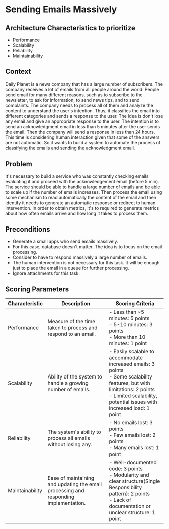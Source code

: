 # Sending Emails Massively

## Architecture Characteristics to prioritize

- Performance
- Scalability
- Reliability
- Maintainability

## Context

Daily Planet is a news company that has a large number of subscribers. The company receives a lot of emails from all people around the world. People send email for many different reasons, such as to subscribe to the newsletter, to ask for information, to send news tips, and to send complaints. The company needs to process all of them and analyze the content to understand the user's intention. Thus, it classifies the email into different categories and sends a response to the user. The idea is don't lose any email and give an appropriate response to the user. The intention is to send an acknowledgment email in less than 5 minutes after the user sends the email. Then the company will send a response in less than 24 hours. This time is considering human interaction given that some of the answers are not automatic. So it wants to build a system to automate the process of classifying the emails and sending the acknowledgment email.

## Problem

It's necessary to build a service who was constantly checking emails evaluating it and proceed with the acknowledgement email (before 5 min). The service should be able to handle a large number of emails and be able to scale up if the number of emails increases. Then process the email using some mechanism to read automatically the content of the email and then identify it needs to generate an automatic response or redirect to human intervention. In order to obtain metrics, it's to required to generate metrics about how often emails arrive and how long it takes to process them.

## Preconditions

- Generate a small apps who send emails massively.
- For this case, database doesn't matter. The idea is to focus on the email processing.
- Consider to have to respond massively a large number of emails.
- The human intervention is not necessary for this task. It will be enough just to place the email in a queue for further processing.
- Ignore attachments for this task.

## Scoring Parameters

| Characteristic  | Description                                                                          | Scoring Criteria                                                                                                                                                                                      |
|-----------------|--------------------------------------------------------------------------------------|-------------------------------------------------------------------------------------------------------------------------------------------------------------------------------------------------------|
| Performance     | Measure of the time taken to process and respond to an email.                        | \- Less than ~5 minutes: 5 points<br>\- 5-10 minutes: 3 points<br>\- More than 10 minutes: 1 point                                                                                                    |
| Scalability     | Ability of the system to handle a growing number of emails.                          | \- Easily scalable to accommodate increased emails: 3 points<br>\- Some scalability features, but with limitations: 2 points<br>\- Limited scalability, potential issues with increased load: 1 point |
| Reliability     | The system's ability to process all emails without losing any.                       | \- No emails lost: 3 points<br>\- Few emails lost: 2 points<br>\- Many emails lost: 1 point                                                                                                           |
| Maintainability | Ease of maintaining and updating the email processing and responding implementation. | \- Well-documented code: 3 points<br>\- Modularity and clear structure(Single Responsibility pattern): 2 points<br>\- Lack of documentation or unclear structure: 1 point                             |